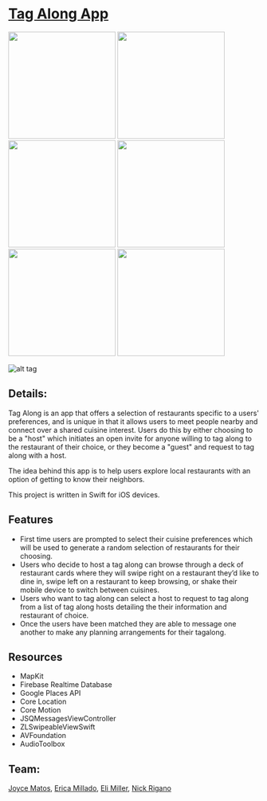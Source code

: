 # [Tag Along App](http://tagalongapp.wixsite.com/tagalong)

<img
src="https://github.com/learn-co-students/TagAlong/blob/master/Screen%20Shot%202017-06-26%20at%209.47.40%20PM.png" width = "215"> <img
src="https://github.com/learn-co-students/TagAlong/blob/master/Screen%20Shot%202017-06-26%20at%209.44.04%20PM.png" width = "215"> <img
src="https://github.com/learn-co-students/TagAlong/blob/master/Screen%20Shot%202017-06-26%20at%209.44.09%20PM.png" width = "215">  <img
src="https://github.com/learn-co-students/TagAlong/blob/master/Screen%20Shot%202017-06-26%20at%209.45.44%20PM.png" width = "215">  <img
src="https://github.com/learn-co-students/TagAlong/blob/master/Screen%20Shot%202017-06-26%20at%209.46.08%20PM.png" width = "215"> <img
src="https://github.com/learn-co-students/TagAlong/blob/master/Screen%20Shot%202017-06-26%20at%209.52.30%20PM.png" width = "215">

![alt tag](https://github.com/learn-co-students/TagAlong/blob/master/FlatironMasterpiece/Assets.xcassets/tagalong_logo.png)

## Details:

Tag Along is an app that offers a selection of restaurants specific to a users' preferences, and is unique in that it allows users to meet people nearby and connect over a shared cuisine interest. Users do this by either choosing to be a "host" which initiates an open invite for anyone willing to tag along to the restaurant of their choice, or they become a "guest" and request to tag along with a host. 

The idea behind this app is to help users explore local restaurants with an option of getting to know their neighbors.

This project is written in Swift for iOS devices.

## Features
- First time users are prompted to select their cuisine preferences which will be used to generate a random selection of restaurants for their choosing.  
- Users who decide to host a tag along can browse through a deck of restaurant cards where they will swipe right on a restaurant they’d like to dine in, swipe left on a restaurant to keep browsing, or shake their mobile device to switch between cuisines. 
- Users who want to tag along can select a host to request to tag along from a list of tag along hosts detailing the their information and restaurant of choice.
- Once the users have been matched they are able to message one another to make any planning arrangements for their tagalong.


## Resources
- MapKit
- Firebase Realtime Database
- Google Places API
- Core Location
- Core Motion
- JSQMessagesViewController
- ZLSwipeableViewSwift
- AVFoundation
- AudioToolbox

## Team:
[Joyce Matos](https://github.com/JoyceMatos), [Erica Millado](https://github.com/yayitserica), [Eli Miller](https://github.com/elimiller783), [Nick Rigano](https://github.com/nrigano)

